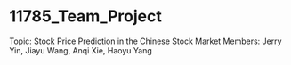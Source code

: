 # 11785_Team_Project
Topic: Stock Price Prediction in the Chinese Stock Market
Members: Jerry Yin, Jiayu Wang, Anqi Xie, Haoyu Yang
